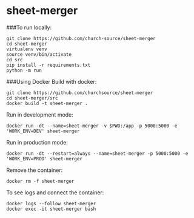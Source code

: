 # sheet-merger

###To run locally:

```
git clone https://github.com/church-source/sheet-merger
cd sheet-merger
virtualenv venv
source venv/bin/activate
cd src
pip install -r requirements.txt
python -m run 
```

###Using Docker
Build with docker: 
```
git clone https://github.com/churchsource/sheet-merger
cd sheet-merger/src
docker build -t sheet-merger .
```

Run in development mode: 
```
docker run -dt --name=sheet-merger -v $PWD:/app -p 5000:5000 -e 'WORK_ENV=DEV' sheet-merger
```

Run in production mode:
```
docker run -dt --restart=always --name=sheet-merger -p 5000:5000 -e 'WORK_ENV=PROD' sheet-merger
```

Remove the container:
```
docker rm -f sheet-merger
```

To see logs and connect the container:
```
docker logs --follow sheet-merger
docker exec -it sheet-merger bash

```
